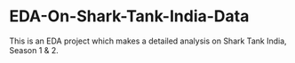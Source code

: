# EDA-On-Shark-Tank-India-Data
This is an EDA project which makes a detailed analysis on Shark Tank India, Season 1 &amp; 2.
